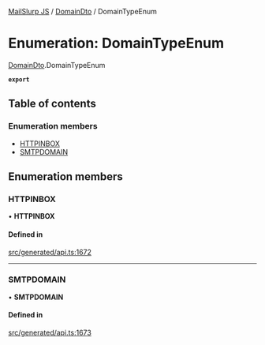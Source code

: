 [MailSlurp JS](../README.md) / [DomainDto](../modules/DomainDto.md) / DomainTypeEnum

# Enumeration: DomainTypeEnum

[DomainDto](../modules/DomainDto.md).DomainTypeEnum

**`export`**

## Table of contents

### Enumeration members

- [HTTPINBOX](DomainDto.DomainTypeEnum.md#httpinbox)
- [SMTPDOMAIN](DomainDto.DomainTypeEnum.md#smtpdomain)

## Enumeration members

### HTTPINBOX

• **HTTPINBOX**

#### Defined in

[src/generated/api.ts:1672](https://github.com/mailslurp/mailslurp-client/blob/1460b4d/src/generated/api.ts#L1672)

___

### SMTPDOMAIN

• **SMTPDOMAIN**

#### Defined in

[src/generated/api.ts:1673](https://github.com/mailslurp/mailslurp-client/blob/1460b4d/src/generated/api.ts#L1673)
